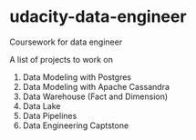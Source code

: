 # udacity-data-engineer
Coursework for data engineer

A list of projects to work on

1. Data Modeling with Postgres
2. Data Modeling with Apache Cassandra
3. Data Warehouse (Fact and Dimension)
4. Data Lake
5. Data Pipelines
6. Data Engineering Captstone



